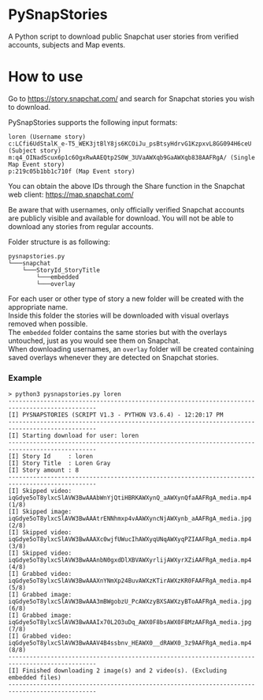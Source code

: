 # PySnapStories
A Python script to download public Snapchat user stories from verified accounts, subjects and Map events.

# How to use

Go to https://story.snapchat.com/ and search for Snapchat stories you wish to download.

PySnapStories supports the following input formats:

```
loren (Username story)
c:LCfi6UdStalK_e-T5_WEK3jtBlY8js6KCOiJu_psBtsyHdrvG1KzpxvL8GG094H6ceU (Subject story)
m:q4_OINadScux6p1c6OgxRwAAEQtp2S0W_3UVaAWXqb9GaAWXqb838AAFRgA/ (Single Map Event story)
p:219c05b1bb1c710f (Map Event story)
```

You can obtain the above IDs through the Share function in the Snapchat web client: https://map.snapchat.com/

Be aware that with usernames, only officially verified Snapchat accounts are publicly visible and available for download. You will not be able to download any stories from regular accounts.

Folder structure is as following:
```
pysnapstories.py
└───snapchat
    └───StoryId_StoryTitle
        └───embedded
        └───overlay
```
For each user or other type of story a new folder will be created with the appropriate name.  
Inside this folder the stories will be downloaded with visual overlays removed when possible.  
The `embedded` folder contains the same stories but with the overlays untouched, just as you would see them on Snapchat.  
When downloading usernames, an `overlay` folder will be created containing saved overlays whenever they are detected on Snapchat stories.

### Example

```
> python3 pysnapstories.py loren
-----------------------------------------------------------------------------------------------
[I] PYSNAPSTORIES (SCRIPT V1.3 - PYTHON V3.6.4) - 12:20:17 PM                                  
-----------------------------------------------------------------------------------------------
[I] Starting download for user: loren                                                          
-----------------------------------------------------------------------------------------------
[I] Story Id     : loren                                                                       
[I] Story Title  : Loren Gray                                                                  
[I] Story amount : 8                                                                           
-----------------------------------------------------------------------------------------------
[I] Skipped video: iqGdye5oT8ylxcSlAVW3BwAAAbWnYjQtiHBRKAWXynQ_aAWXynQfaAAFRgA_media.mp4 (1/8) 
[I] Skipped image: iqGdye5oT8ylxcSlAVW3BwAAAtrENNhmxp4vAAWXyncNjAWXynb_aAAFRgA_media.jpg (2/8) 
[I] Skipped video: iqGdye5oT8ylxcSlAVW3BwAAAXc0wjfUWucIhAWXyqUNqAWXyqPZIAAFRgA_media.mp4 (3/8) 
[I] Skipped video: iqGdye5oT8ylxcSlAVW3BwAAAnbN0gxdDlXBVAWXyrlijAWXyrXZiAAFRgA_media.mp4 (4/8) 
[I] Grabbed video: iqGdye5oT8ylxcSlAVW3BwAAAXnYNmXp24BuvAWXzKTirAWXzKR0FAAFRgA_media.mp4 (5/8) 
[I] Grabbed image: iqGdye5oT8ylxcSlAVW3BwAAA3mBWgobzU_PcAWXzyBXSAWXzyBToAAFRgA_media.jpg (6/8) 
[I] Grabbed image: iqGdye5oT8ylxcSlAVW3BwAAAIx70L2O3uDq_AWX0F8bsAWX0F8MzAAFRgA_media.jpg (7/8) 
[I] Grabbed video: iqGdye5oT8ylxcSlAVW3BwAAAV4B4ssbnv_HEAWX0__dRAWX0_3z9AAFRgA_media.mp4 (8/8) 
-----------------------------------------------------------------------------------------------
[I] Finished downloading 2 image(s) and 2 video(s). (Excluding embedded files)                 
-----------------------------------------------------------------------------------------------
```
